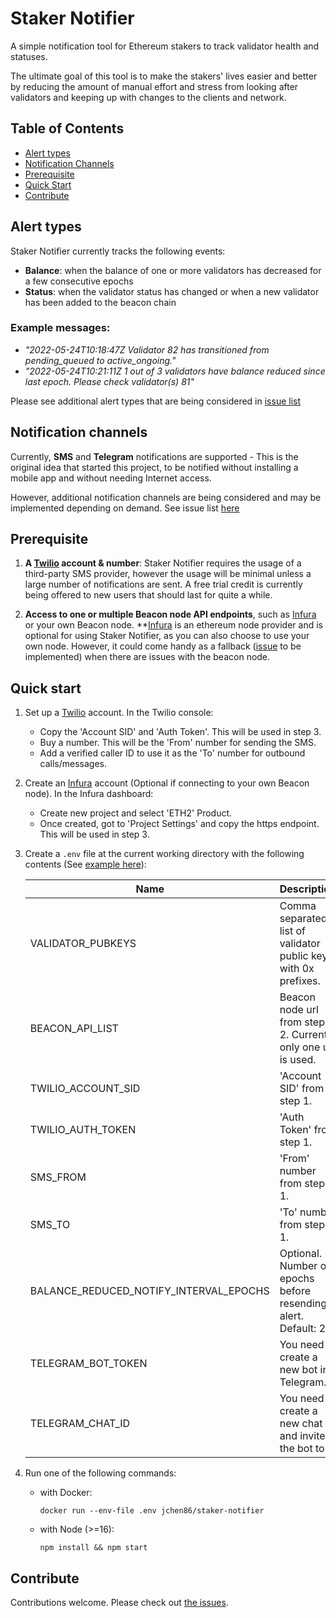 # Staker Notifier

A simple notification tool for Ethereum stakers to track validator health and statuses.

The ultimate goal of this tool is to make the stakers' lives easier and better by reducing the amount of manual effort and stress from looking after validators and keeping up with changes to the clients and network.

## Table of Contents

- [Alert types](#alert-types)
- [Notification Channels](#notification-channels)
- [Prerequisite](#prerequisite)
- [Quick Start](#quick-start)
- [Contribute](#contribute)

## Alert types

Staker Notifier currently tracks the following events:
- **Balance**: when the balance of one or more validators has decreased for a few consecutive epochs
- **Status**: when the validator status has changed or when a new validator has been added to the beacon chain

### Example messages:
- *"2022-05-24T10:18:47Z Validator 82 has transitioned from pending_queued to active_ongoing."*
- *"2022-05-24T10:21:11Z 1 out of 3 validators have balance reduced since last epoch. Please check validator(s) 81"*

Please see additional alert types that are being considered in [issue list](https://github.com/jchen86/staker-notifier/labels/alert%20type)

## Notification channels

Currently, **SMS** and **Telegram** notifications are supported - This is the original idea that started this project, to be notified without installing a mobile app and without needing Internet access.

However, additional notification channels are being considered and may be implemented depending on demand. See issue list [here](https://github.com/jchen86/staker-notifier/issues?q=is%3Aissue+is%3Aopen+label%3A%22notification+channel%22)

## Prerequisite

1. **A [Twilio](https://www.twilio.com/messaging) account & number**: Staker Notifier requires the usage of a third-party SMS provider, however the usage will be minimal unless a large number of notifications are sent. A free trial credit is currently being offered to new users that should last for quite a while.

2. **Access to one or multiple Beacon node API endpoints**, such as [Infura](https://infura.io) or your own Beacon node. **[Infura](https://infura.io) is an ethereum node provider and is optional for using Staker Notifier, as you can also choose to use your own node. However, it could come handy as a fallback ([issue](https://github.com/jchen86/staker-notifier/issues/17) to be implemented) when there are issues with the beacon node. 

## Quick start

1. Set up a [Twilio](https://www.twilio.com/messaging) account. In the Twilio console:
   - Copy the 'Account SID' and 'Auth Token'. This will be used in step 3. 
   - Buy a number. This will be the 'From' number for sending the SMS.
   - Add a verified caller ID to use it as the 'To' number for outbound calls/messages.

2. Create an [Infura](https://infura.io) account (Optional if connecting to your own Beacon node). In the Infura dashboard:
   - Create new project and select 'ETH2' Product.
   - Once created, got to 'Project Settings' and copy the https endpoint. This will be used in step 3.

3. Create a `.env` file at the current working directory with the following contents (See [example here](.env.template)):

   | Name                                   | Description                                                     |
   | -------------------------------------- | --------------------------------------------------------------- |
   | VALIDATOR_PUBKEYS                      | Comma separated list of validator public keys with 0x prefixes. |
   | BEACON_API_LIST                        | Beacon node url from step 2. Currently only one url is used.    |
   | TWILIO_ACCOUNT_SID                     | 'Account SID' from step 1.                                      |
   | TWILIO_AUTH_TOKEN                      | 'Auth Token' from step 1.                                       |
   | SMS_FROM                               | 'From' number from step 1.                                      |
   | SMS_TO                                 | 'To' number from step 1.                                        |
   | BALANCE_REDUCED_NOTIFY_INTERVAL_EPOCHS | Optional. Number of epochs before resending alert. Default: 20. |
   | TELEGRAM_BOT_TOKEN                     | You need to create a new bot in Telegram.                       | 
   | TELEGRAM_CHAT_ID                       | You need to create a new chat and invite the bot to it.         |


4. Run one of the following commands:
   - with Docker:
     ```
     docker run --env-file .env jchen86/staker-notifier
     ```
   - with Node (>=16):
     ```
     npm install && npm start
     ```

## Contribute

Contributions welcome. Please check out [the issues](https://github.com/jchen86/staker-notifier/issues).
